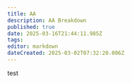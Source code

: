 ```yaml
---
title: AA
description: AA Breakdown
published: true
date: 2025-03-16T21:44:11.985Z
tags: 
editor: markdown
dateCreated: 2025-03-02T07:32:20.006Z
---
```


test